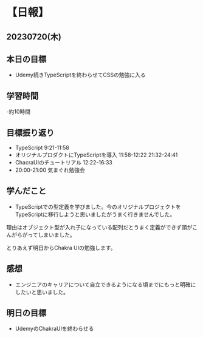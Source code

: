 # 【日報】
## 20230720(木)
## 本日の目標
- Udemy続きTypeScriptを終わらせてCSSの勉強に入る

## 学習時間
-約10時間

## 目標振り返り
- TypeScript 9:21-11:58
- オリジナルプロダクトにTypeScriptを導入 11:58-12:22 21:32-24:41
- ChacraUIのチュートリアル 12:22-16:33
- 20:00-21:00 気まぐれ勉強会

## 学んだこと
- TypeScriptでの型定義を学びました。今のオリジナルプロジェクトをTypeScriptに移行しようと思いましたがうまく行きませんでした。

理由はオブジェクト型が入れ子になっている配列だとうまく定義ができず頭がこんがらがってしまいました。

とりあえず明日からChakra UIの勉強します。

## 感想
- エンジニアのキャリアについて自立できるようになる頃までにもっと明確にしたいと思いました。

## 明日の目標
- UdemyのChakraUIを終わらせる



